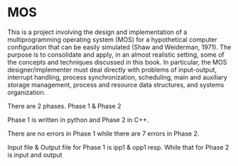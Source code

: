 # MOS

This is a project involving the design and implementation of a multiprogramming operating system (MOS) for a hypothetical computer configuration that can be easily simulated (Shaw and Weiderman, 1971). The purpose is to consolidate and apply, in an almost realistic setting, some of the concepts and techniques discussed in this book. In particular, the MOS designer/implementer must deal directly with problems of input-output, interrupt handling, process synchronization, scheduling, main and auxiliary storage management, process and resource data structures, and systems organization.


There are 2 phases. Phase 1 & Phase 2

Phase 1 is written in python and Phase 2 in C++.

There are no errors in Phase 1 while there are 7 errors in Phase 2.

Input file & Output file for Phase 1 is ipp1 & opp1 resp. While that for Phase 2 is input and output
